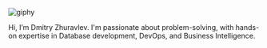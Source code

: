 ![giphy](https://github.com/DimitryZH/DimitryZH/assets/146372946/43b6502d-2386-43e5-a6b6-c2a20afedca9)

Hi, I’m Dmitry Zhuravlev.
I'm passionate about problem-solving, with hands-on expertise in Database development, DevOps, and Business Intelligence.
